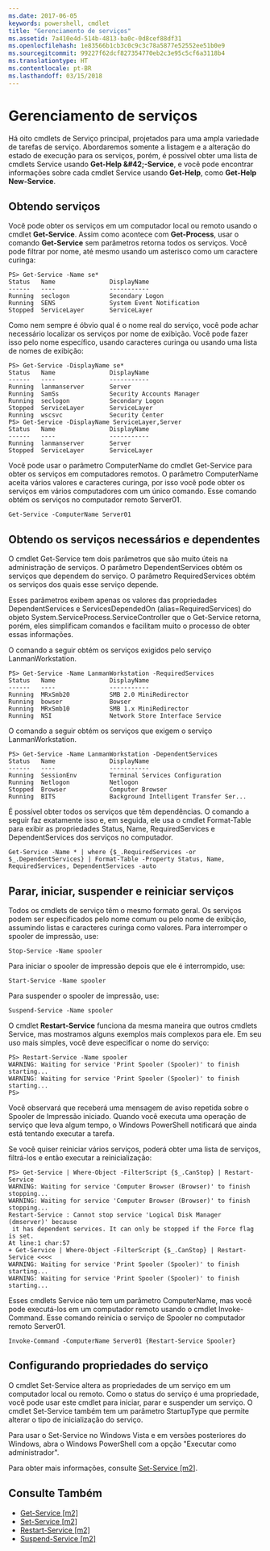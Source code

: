 ```yaml
---
ms.date: 2017-06-05
keywords: powershell, cmdlet
title: "Gerenciamento de serviços"
ms.assetid: 7a410e4d-514b-4813-ba0c-0d8cef88df31
ms.openlocfilehash: 1e83566b1cb3c0c9c3c78a5877e52552ee51b0e9
ms.sourcegitcommit: 99227f62dcf827354770eb2c3e95c5cf6a3118b4
ms.translationtype: HT
ms.contentlocale: pt-BR
ms.lasthandoff: 03/15/2018
---
```

# <a name="managing-services"></a>Gerenciamento de serviços
Há oito cmdlets de Serviço principal, projetados para uma ampla variedade de tarefas de serviço. Abordaremos somente a listagem e a alteração do estado de execução para os serviços, porém, é possível obter uma lista de cmdlets Service usando **Get-Help \&#42;-Service**, e você pode encontrar informações sobre cada cmdlet Service usando **Get-Help<Nome-do-Cmdlet>**, como **Get-Help New-Service**.

## <a name="getting-services"></a>Obtendo serviços
Você pode obter os serviços em um computador local ou remoto usando o cmdlet **Get-Service**. Assim como acontece com **Get-Process**, usar o comando **Get-Service** sem parâmetros retorna todos os serviços. Você pode filtrar por nome, até mesmo usando um asterisco como um caractere curinga:

```
PS> Get-Service -Name se*
Status   Name               DisplayName
------   ----               -----------
Running  seclogon           Secondary Logon
Running  SENS               System Event Notification
Stopped  ServiceLayer       ServiceLayer
```

Como nem sempre é óbvio qual é o nome real do serviço, você pode achar necessário localizar os serviços por nome de exibição. Você pode fazer isso pelo nome específico, usando caracteres curinga ou usando uma lista de nomes de exibição:

```
PS> Get-Service -DisplayName se*
Status   Name               DisplayName
------   ----               -----------
Running  lanmanserver       Server
Running  SamSs              Security Accounts Manager
Running  seclogon           Secondary Logon
Stopped  ServiceLayer       ServiceLayer
Running  wscsvc             Security Center
PS> Get-Service -DisplayName ServiceLayer,Server
Status   Name               DisplayName
------   ----               -----------
Running  lanmanserver       Server
Stopped  ServiceLayer       ServiceLayer
```

Você pode usar o parâmetro ComputerName do cmdlet Get-Service para obter os serviços em computadores remotos. O parâmetro ComputerName aceita vários valores e caracteres curinga, por isso você pode obter os serviços em vários computadores com um único comando. Esse comando obtém os serviços no computador remoto Server01.

```
Get-Service -ComputerName Server01
```

## <a name="getting-required-and-dependent-services"></a>Obtendo os serviços necessários e dependentes
O cmdlet Get-Service tem dois parâmetros que são muito úteis na administração de serviços. O parâmetro DependentServices obtém os serviços que dependem do serviço. O parâmetro RequiredServices obtém os serviços dos quais esse serviço depende.

Esses parâmetros exibem apenas os valores das propriedades DependentServices e ServicesDependedOn (alias=RequiredServices) do objeto System.ServiceProcess.ServiceController que o Get-Service retorna, porém, eles simplificam comandos e facilitam muito o processo de obter essas informações.

O comando a seguir obtém os serviços exigidos pelo serviço LanmanWorkstation.

```
PS> Get-Service -Name LanmanWorkstation -RequiredServices
Status   Name               DisplayName
------   ----               -----------
Running  MRxSmb20           SMB 2.0 MiniRedirector
Running  bowser             Bowser
Running  MRxSmb10           SMB 1.x MiniRedirector
Running  NSI                Network Store Interface Service
```

O comando a seguir obtém os serviços que exigem o serviço LanmanWorkstation.

```
PS> Get-Service -Name LanmanWorkstation -DependentServices
Status   Name               DisplayName
------   ----               -----------
Running  SessionEnv         Terminal Services Configuration
Running  Netlogon           Netlogon
Stopped  Browser            Computer Browser
Running  BITS               Background Intelligent Transfer Ser...
```

É possível obter todos os serviços que têm dependências. O comando a seguir faz exatamente isso e, em seguida, ele usa o cmdlet Format-Table para exibir as propriedades Status, Name, RequiredServices e DependentServices dos serviços no computador.

```
Get-Service -Name * | where {$_.RequiredServices -or $_.DependentServices} | Format-Table -Property Status, Name, RequiredServices, DependentServices -auto
```

## <a name="stopping-starting-suspending-and-restarting-services"></a>Parar, iniciar, suspender e reiniciar serviços
Todos os cmdlets de serviço têm o mesmo formato geral. Os serviços podem ser especificados pelo nome comum ou pelo nome de exibição, assumindo listas e caracteres curinga como valores. Para interromper o spooler de impressão, use:

```
Stop-Service -Name spooler
```

Para iniciar o spooler de impressão depois que ele é interrompido, use:

```
Start-Service -Name spooler
```

Para suspender o spooler de impressão, use:

```
Suspend-Service -Name spooler
```

O cmdlet **Restart-Service** funciona da mesma maneira que outros cmdlets Service, mas mostramos alguns exemplos mais complexos para ele. Em seu uso mais simples, você deve especificar o nome do serviço:

```
PS> Restart-Service -Name spooler
WARNING: Waiting for service 'Print Spooler (Spooler)' to finish starting...
WARNING: Waiting for service 'Print Spooler (Spooler)' to finish starting...
PS>
```

Você observará que receberá uma mensagem de aviso repetida sobre o Spooler de Impressão iniciado. Quando você executa uma operação de serviço que leva algum tempo, o Windows PowerShell notificará que ainda está tentando executar a tarefa.

Se você quiser reiniciar vários serviços, poderá obter uma lista de serviços, filtrá-los e então executar a reinicialização:

```
PS> Get-Service | Where-Object -FilterScript {$_.CanStop} | Restart-Service
WARNING: Waiting for service 'Computer Browser (Browser)' to finish stopping...
WARNING: Waiting for service 'Computer Browser (Browser)' to finish stopping...
Restart-Service : Cannot stop service 'Logical Disk Manager (dmserver)' because
 it has dependent services. It can only be stopped if the Force flag is set.
At line:1 char:57
+ Get-Service | Where-Object -FilterScript {$_.CanStop} | Restart-Service <<<<
WARNING: Waiting for service 'Print Spooler (Spooler)' to finish starting...
WARNING: Waiting for service 'Print Spooler (Spooler)' to finish starting...
```

Esses cmdlets Service não tem um parâmetro ComputerName, mas você pode executá-los em um computador remoto usando o cmdlet Invoke-Command. Esse comando reinicia o serviço de Spooler no computador remoto Server01.

```
Invoke-Command -ComputerName Server01 {Restart-Service Spooler}
```

## <a name="setting-service-properties"></a>Configurando propriedades do serviço
O cmdlet Set-Service altera as propriedades de um serviço em um computador local ou remoto. Como o status do serviço é uma propriedade, você pode usar este cmdlet para iniciar, parar e suspender um serviço. O cmdlet Set-Service também tem um parâmetro StartupType que permite alterar o tipo de inicialização do serviço.

Para usar o Set-Service no Windows Vista e em versões posteriores do Windows, abra o Windows PowerShell com a opção "Executar como administrador".

Para obter mais informações, consulte [Set-Service [m2]](https://technet.microsoft.com/library/b71e29ed-372b-4e32-a4b7-5eb6216e56c3).

## <a name="see-also"></a>Consulte Também
- [Get-Service [m2]](https://technet.microsoft.com/en-us/library/0a09cb22-0a1c-4a79-9851-4e53075f9cf6)
- [Set-Service [m2]](https://technet.microsoft.com/library/b71e29ed-372b-4e32-a4b7-5eb6216e56c3)
- [Restart-Service [m2]](https://technet.microsoft.com/en-us/library/45acf50d-2277-4523-baf7-ce7ced977d0f)
- [Suspend-Service [m2]](https://technet.microsoft.com/en-us/library/c8492b87-0e21-4faf-8054-3c83c2ec2826)

